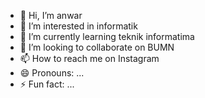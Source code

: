- 👋 Hi, I’m anwar
- 👀 I’m interested in informatik
- 🌱 I’m currently learning teknik informatima
- 💞️ I’m looking to collaborate on BUMN
- 📫 How to reach me on Instagram
- 😄 Pronouns: ...
- ⚡ Fun fact: ...

<!---
241224/241224 is a ✨ special ✨ repository because its `README.md` (this file) appears on your GitHub profile.
You can click the Preview link to take a look at your changes.
--->
